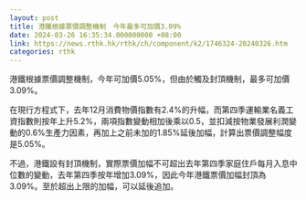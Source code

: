 ```yaml
---
layout: post
title: 港鐵根據票價調整機制　今年最多可加價3.09%
date: 2024-03-26 16:35:34.000000000 +08:00
link: https://news.rthk.hk/rthk/ch/component/k2/1746324-20240326.htm
categories: rthk
---
```


港鐵根據票價調整機制，今年可加價5.05%，但由於觸及封頂機制，最多可加價3.09%。

在現行方程式下，去年12月消費物價指數有2.4%的升幅，而第四季運輸業名義工資指數則按年上升5.2%，兩項指數變動相加後乘以0.5，並扣減按物業發展利潤變動的0.6%生產力因素，再加上之前未加的1.85%延後加幅，計算出票價調整幅度是5.05%。

不過，港鐵設有封頂機制，實際票價加幅不可超出去年第四季家庭住戶每月入息中位數的變動，去年第四季按年增加3.09%，因此今年港鐵票價加幅封頂為3.09%。至於超出上限的加幅，可以延後追加。
